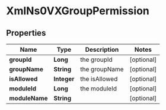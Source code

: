 
# XmlNs0VXGroupPermission

## Properties
Name | Type | Description | Notes
------------ | ------------- | ------------- | -------------
**groupId** | **Long** | the groupId |  [optional]
**groupName** | **String** | the groupName |  [optional]
**isAllowed** | **Integer** | the isAllowed |  [optional]
**moduleId** | **Long** | the moduleId |  [optional]
**moduleName** | **String** |  |  [optional]



